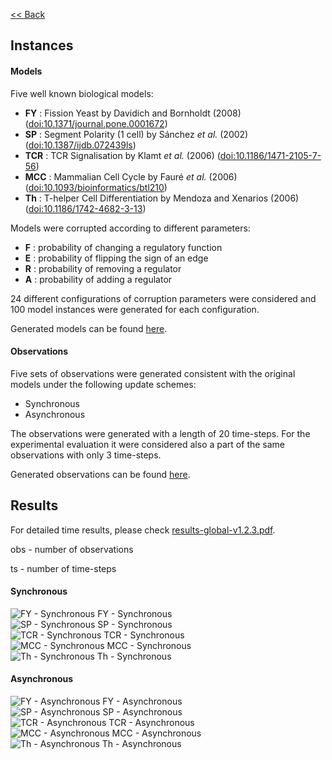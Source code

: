[<< Back](/ModelRevisionASP)
<!--Here are the results obtained with ModRev v1.2-->
## Instances

#### Models
Five well known biological models:
 - **FY**  : Fission Yeast by Davidich and Bornholdt (2008) ([doi:10.1371/journal.pone.0001672](https://doi.org/10.1371/journal.pone.0001672))
 - **SP**  : Segment Polarity (1 cell) by Sánchez *et al.* (2002) ([doi:10.1387/ijdb.072439ls](https://doi.org/10.1387/ijdb.072439ls))
 - **TCR** : TCR Signalisation by Klamt *et al.* (2006) ([doi:10.1186/1471-2105-7-56](https://doi.org/10.1186/1471-2105-7-56))
 - **MCC** : Mammalian Cell Cycle by Fauré *et al.* (2006) ([doi:10.1093/bioinformatics/btl210](https://doi.org/10.1093/bioinformatics/btl210))
 - **Th**  : T-helper Cell Differentiation by Mendoza and Xenarios (2006) ([doi:10.1186/1742-4682-3-13](https://doi.org/10.1186/1742-4682-3-13))

Models were corrupted according to different parameters:
 - **F** : probability of changing a regulatory function
 - **E** : probability of flipping the sign of an edge
 - **R** : probability of removing a regulator
 - **A** : probability of adding a regulator

24 different configurations of corruption parameters were considered and 100 model instances were generated for each configuration.

Generated models can be found [here](https://filipegouveia.github.io/ModelRevisionASP/inputNetworks.zip).

#### Observations

Five sets of observations were generated consistent with the original models under the following update schemes:
 - Synchronous
 - Asynchronous

The observations were generated with a length of 20 time-steps. For the experimental evaluation it were considered also a part of the same observations with only 3 time-steps.

Generated observations can be found [here](https://filipegouveia.github.io/ModelRevisionASP/observations.zip).


## Results

For detailed time results, please check [results-global-v1.2.3.pdf](/ModelRevisionASP/results-global-v1.2.3.pdf).
<!-- For detailed time results, please check [results-v1.2.pdf](/ModelRevisionASP/results-v1.2.pdf). -->
<!-- A table summary of the time results can be found here -->
<!--For a comparative view, please check [here](compare)-->


obs - number of observations

ts  - number of time-steps

<div class="inner float small-no-side-pad">
    <div class="big-50 small-100 text-center">
        <h4>Synchronous</h4>
        <div class="inner small-no-side-pad small-margin-right">
        <img src="images/FY-s.png" alt="FY - Synchronous"/>
        FY - Synchronous
        </div>
        <div class="inner small-no-side-pad small-margin-right">
        <img src="images/SP-s.png" alt="SP - Synchronous"/>
        SP - Synchronous
        </div>
        <div class="inner small-no-side-pad small-margin-right">
        <img src="images/TCR-s.png" alt="TCR - Synchronous"/>
        TCR - Synchronous
        </div>
        <div class="inner small-no-side-pad small-margin-right">
        <img src="images/MCC-s.png" alt="MCC - Synchronous"/>
        MCC - Synchronous
        </div>
        <div class="inner small-no-side-pad small-margin-right">
        <img src="images/th-s.png" alt="Th - Synchronous"/>
        Th - Synchronous
        </div>
    </div>
    <div class="big-50 small-100 text-center">
        <h4>Asynchronous</h4>
        <div class="inner small-no-side-pad small-margin-right">
        <img src="images/FY-a.png" alt="FY - Asynchronous"/>
        FY - Asynchronous
        </div>
        <div class="inner small-no-side-pad small-margin-right">
        <img src="images/SP-a.png" alt="SP - Asynchronous"/>
        SP - Asynchronous
        </div>
        <div class="inner small-no-side-pad small-margin-right">
        <img src="images/TCR-a.png" alt="TCR - Asynchronous"/>
        TCR - Asynchronous
        </div>
        <div class="inner small-no-side-pad small-margin-right">
        <img src="images/MCC-a.png" alt="MCC - Asynchronous"/>
        MCC - Asynchronous
        </div>
        <div class="inner small-no-side-pad small-margin-right">
        <img src="images/th-a.png" alt="Th - Asynchronous"/>
        Th - Asynchronous
        </div>
    </div>
</div>

<!--
![FY - Synchronous](images/FY-s.png)

<p style="text-align:center;">FY - Synchronous</p>

![FY - Asynchronous](images/FY-a.png)

<p style="text-align:center;">FY - Asynchronous</p>

![SP - Synchronous](images/SP-s.png)

<p style="text-align:center;">SP - Synchronous</p>

![SP - Asynchronous](images/SP-a.png)

<p style="text-align:center;">SP - Asynchronous</p>

![TCR - Synchronous](images/TCR-s.png)

<p style="text-align:center;">TCR - Synchronous</p>

![TCR - Asynchronous](images/TCR-a.png)

<p style="text-align:center;">TCR - Asynchronous</p>

![MCC - Synchronous](images/MCC-s.png)

<p style="text-align:center;">MCC - Synchronous</p>

![MCC - Asynchronous](images/MCC-a.png)

<p style="text-align:center;">MCC - Asynchronous</p>

![Th - Synchronous](images/th-s.png)

<p style="text-align:center;">Th - Synchronous</p>

![FY - Asynchronous](images/th-a.png)

<p style="text-align:center;">Th - Asynchronous</p>
-->
<!--
<div class="inner" style="display:flex">
    <div class="inner" style="width:50%;float:left;text-align:center">
        <h6>Synchronous</h6>
        <div class="inner">
        <img style="max-width:100%" src="images/FY-s.png" alt="FY - Synchronous"/>
        FY
        </div>
    </div>
    <div class="inner" style="width:50%;float:right;text-align:center">
        <h6>Asynchronous</h6>
        <div class="inner">
        <img style="max-width:100%" src="images/FY-a.png" alt="FY - Asynchronous"/>
        FY
        </div>
    </div>
</div>
-->
<!--
<div>
    <div style="width:50%">
        ![FY - Synchronous](images/FY-s.png)
    </div>
    <div style="width:50%">
        ![FY - Asynchronous](images/FY-a.png)
    </div>
</div>
-->